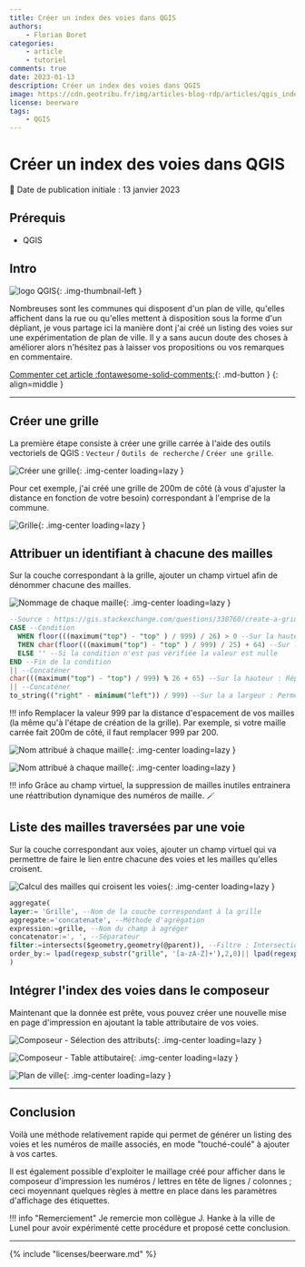 ```yaml
---
title: Créer un index des voies dans QGIS
authors:
    - Florian Boret
categories:
    - article
    - tutoriel
comments: true
date: 2023-01-13
description: Créer un index des voies dans QGIS
image: https://cdn.geotribu.fr/img/articles-blog-rdp/articles/qgis_index_voies/plan_ville.png
license: beerware
tags:
    - QGIS
---
```


# Créer un index des voies dans QGIS

:calendar: Date de publication initiale : 13 janvier 2023

## Prérequis

- QGIS

## Intro

![logo QGIS](https://cdn.geotribu.fr/img/logos-icones/logiciels_librairies/qgis.png "logo QGIS"){: .img-thumbnail-left }

Nombreuses sont les communes qui disposent d'un plan de ville, qu'elles affichent dans la rue ou qu'elles mettent à disposition sous la forme d'un dépliant, je vous partage ici la manière dont j'ai créé un listing des voies sur une expérimentation de plan de ville. Il y a sans aucun doute des choses à améliorer alors n'hésitez pas à laisser vos propositions ou vos remarques en commentaire.

[Commenter cet article :fontawesome-solid-comments:](#__comments "Aller aux commentaires"){: .md-button }
{: align=middle }

----

## Créer une grille

La première étape consiste à créer une grille carrée à l'aide des outils vectoriels de QGIS : `Vecteur` / `Outils de recherche` / `Créer une grille`.

![Créer une grille](https://cdn.geotribu.fr/img/articles-blog-rdp/articles/qgis_index_voies/creer_grille.png "Créer une grille"){: .img-center loading=lazy }

Pour cet exemple, j'ai créé une grille de 200m de côté (à vous d'ajuster la distance en fonction de votre besoin) correspondant à l'emprise de la commune.

![Grille](https://cdn.geotribu.fr/img/articles-blog-rdp/articles/qgis_index_voies/grille.png "Grille"){: .img-center loading=lazy }

## Attribuer un identifiant à chacune des mailles

Sur la couche correspondant à la grille, ajouter un champ virtuel afin de dénommer chacune des mailles.

![Nommage de chaque maille](https://cdn.geotribu.fr/img/articles-blog-rdp/articles/qgis_index_voies/nom_maille.png "Nommage de chaque maille"){: .img-center loading=lazy }

```sql title="Identifiant de la maille" linenums="1"
--Source : https://gis.stackexchange.com/questions/330760/create-a-grid-with-all-polygons-labelled-index-style
CASE --Condition
  WHEN floor(((maximum("top") - "top" ) / 999) / 26) > 0 --Sur la hauteur : Compte si plus de 26 lignes et donc plus de 26 lettres qui seront utilisées (A-Z)
  THEN char(floor(((maximum("top") - "top" ) / 999) / 25) + 64) --Sur la hauteur : Répétition jusqu'à 26 fois de chacune des lettres de A à Z
  ELSE '' --Si la condition n'est pas vérifiée la valeur est nulle
END --Fin de la condition
|| --Concaténer
char(((maximum("top") - "top") / 999) % 26 + 65) --Sur la hauteur : Répétition des lettres de A à Z sur chacune des lignes - Utilisation du modulo %
|| --Concaténer
to_string(("right" - minimum("left")) / 999) --Sur la a largeur : Permet de déterminer le numéro correspondant aux colonnes (nombre illimité)
```

!!! info
    Remplacer la valeur 999 par la distance d'espacement de vos mailles (la même qu'à l'étape de création de la grille). Par exemple, si votre maille carrée fait 200m de côté, il faut remplacer 999 par 200.

![Nom attribué à chaque maille](https://cdn.geotribu.fr/img/articles-blog-rdp/articles/qgis_index_voies/nom_maille2.png "Nom attribué à chaque maille"){: .img-center loading=lazy }

![Nom attribué à chaque maille](https://cdn.geotribu.fr/img/articles-blog-rdp/articles/qgis_index_voies/nom_maille3.png "Nom attribué à chaque maille"){: .img-center loading=lazy }

!!! info
    Grâce au champ virtuel, la suppression de mailles inutiles entrainera une réattribution dynamique des numéros de maille. :magic_wand:

## Liste des mailles traversées par une voie

Sur la couche correspondant aux voies, ajouter un champ virtuel qui va permettre de faire le lien entre chacune des voies et les mailles qu'elles croisent.

![Calcul des mailles qui croisent les voies](https://cdn.geotribu.fr/img/articles-blog-rdp/articles/qgis_index_voies/calcul_liste_mailles.png "Calcul des mailles qui croisent les voies"){: .img-center loading=lazy }

```sql title="Liste des mailles traversées par une voie" linenums="1"
aggregate(
layer:= 'Grille', --Nom de la couche correspondant à la grille
aggregate:='concatenate', --Méthode d'agrégation
expression:=grille, --Nom du champ à agréger
concatenator:=', ', --Séparateur
filter:=intersects($geometry,geometry(@parent)), --Filtre : Intersection entre la grille et les voies
order_by:= lpad(regexp_substr("grille", '[a-zA-Z]+'),2,0)|| lpad(regexp_substr("grille", '(\\d+)[^\\d]*$'),4,0)--Range les mailles suivant leur codification (Lettre + Numéro)
)
```

## Intégrer l'index des voies dans le composeur

Maintenant que la donnée est prête, vous pouvez créer une nouvelle mise en page d'impression en ajoutant la table attributaire de vos voies.

![Composeur - Sélection des attributs](https://cdn.geotribu.fr/img/articles-blog-rdp/articles/qgis_index_voies/selection_attributs.png "Composeur - Sélection des attributs"){: .img-center loading=lazy }

![Composeur - Table attibutaire](https://cdn.geotribu.fr/img/articles-blog-rdp/articles/qgis_index_voies/table_attributaire.png "Composeur - Table attibutaire"){: .img-center loading=lazy }

![Plan de ville](https://cdn.geotribu.fr/img/articles-blog-rdp/articles/qgis_index_voies/plan_ville.png "Plan de ville"){: .img-center loading=lazy }

----

## Conclusion

Voilà une méthode relativement rapide qui permet de générer un listing des voies et les numéros de maille associés, en mode "touché-coulé" à ajouter à vos cartes.

Il est également possible d'exploiter le maillage créé pour afficher dans le composeur d'impression les numéros / lettres en tête de lignes / colonnes ; ceci moyennant quelques règles à mettre en place dans les paramètres d'affichage des étiquettes.

!!! info "Remerciement"
    Je remercie mon collègue J. Hanke à la ville de Lunel pour avoir expérimenté cette procédure et proposé cette conclusion.

----

<!-- geotribu:authors-block -->

{% include "licenses/beerware.md" %}
